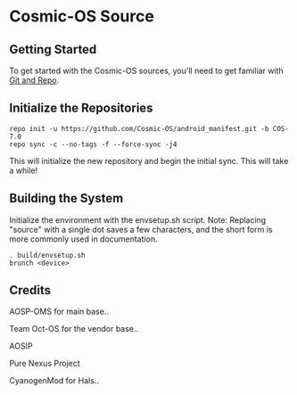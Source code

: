 Cosmic-OS Source
=========================

Getting Started
---------------

To get started with the Cosmic-OS sources, you'll need to get
familiar with [Git and Repo](http://source.android.com/source/version-control.html).


Initialize the Repositories
---------------------------

    repo init -u https://github.com/Cosmic-OS/android_manifest.git -b COS-7.0
    repo sync -c --no-tags -f --force-sync -j4

This will initialize the new repository and begin the initial sync.  This will take a while!


Building the System
---------------

Initialize the environment with the envsetup.sh script. 
Note: Replacing "source" with a single dot saves a few characters, and the short form is more commonly used in documentation.

    . build/envsetup.sh
    brunch <device>

Credits
---------------
AOSP-OMS for main base..

Team Oct-OS for the vendor base..

AOSIP 

Pure Nexus Project

CyanogenMod for Hals..
